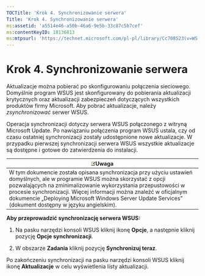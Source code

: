 ```yaml
---
TOCTitle: 'Krok 4. Synchronizowanie serwera'
Title: 'Krok 4. Synchronizowanie serwera'
ms:assetid: 'a5514e46-a50b-46a6-9e5b-33c87c5b7cef'
ms:contentKeyID: 18136813
ms:mtpsurl: 'https://technet.microsoft.com/pl-pl/library/Cc708523(v=WS.10)'
---
```


Krok 4. Synchronizowanie serwera
================================

Aktualizacje można pobierać po skonfigurowaniu połączenia sieciowego. Domyślnie program WSUS jest skonfigurowany do pobierania aktualizacji krytycznych oraz aktualizacji zabezpieczeń dotyczących wszystkich produktów firmy Microsoft. Aby pobrać aktualizacje, należy *zsynchronizować* serwer WSUS.

Operacja synchronizacji dotyczy serwera WSUS połączonego z witryną Microsoft Update. Po nawiązaniu połączenia program WSUS ustala, czy od czasu ostatniej synchronizacji zostały udostępnione nowe aktualizacje. W przypadku pierwszej synchronizacji serwera WSUS wszystkie aktualizacje są dostępne i gotowe do zatwierdzenia do instalacji.

| ![](images/Cc708523.note(WS.10).gif)Uwaga                                                                                                                                                                                                                                                                                                         |
|--------------------------------------------------------------------------------------------------------------------------------------------------------------------------------------------------------------------------------------------------------------------------------------------------------------------------------------------------------------------------------|
| W tym dokumencie została opisana synchronizacja przy użyciu ustawień domyślnych, ale w programie WSUS można skorzystać z opcji pozwalających na zminimalizowanie wykorzystania przepustowości w procesie synchronizacji. Więcej informacji można znaleźć w oficjalnym dokumencie „Deploying Microsoft Windows Server Update Services” (dokument dostępny w języku angielskim). |

**Aby przeprowadzić synchronizację serwera WSUS:**
1.  Na pasku narzędzi konsoli WSUS kliknij ikonę **Opcje**, a następnie kliknij pozycję **Opcje synchronizacji**.

2.  W obszarze **Zadania** kliknij pozycję **Synchronizuj teraz**.

Po zakończeniu synchronizacji na pasku narzędzi konsoli WSUS kliknij ikonę **Aktualizacje** w celu wyświetlenia listy aktualizacji.
